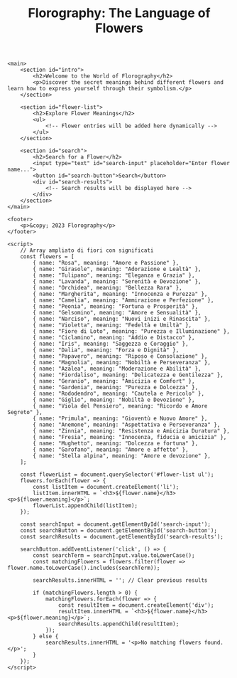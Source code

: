 <!DOCTYPE html>
<html lang="en">
<head>
    <meta charset="UTF-8">
    <meta name="viewport" content="width=device-width, initial-scale=1.0">
    <title>Florography: The Language of Flowers</title>
    <link rel="stylesheet" href="style.css">
</head>
<body>
    <header>
        <h1>Florography: The Language of Flowers</h1>
    </header>

    <main>
        <section id="intro">
            <h2>Welcome to the World of Florography</h2>
            <p>Discover the secret meanings behind different flowers and learn how to express yourself through their symbolism.</p>
        </section>

        <section id="flower-list">
            <h2>Explore Flower Meanings</h2>
            <ul>
                <!-- Flower entries will be added here dynamically -->
            </ul>
        </section>

        <section id="search">
            <h2>Search for a Flower</h2>
            <input type="text" id="search-input" placeholder="Enter flower name...">
            <button id="search-button">Search</button>
            <div id="search-results">
                <!-- Search results will be displayed here -->
            </div>
        </section>
    </main>

    <footer>
        <p>&copy; 2023 Florography</p>
    </footer>

    <script>
        // Array ampliato di fiori con significati
        const flowers = [
            { name: "Rosa", meaning: "Amore e Passione" },
            { name: "Girasole", meaning: "Adorazione e Lealtà" },
            { name: "Tulipano", meaning: "Eleganza e Grazia" },
            { name: "Lavanda", meaning: "Serenità e Devozione" },
            { name: "Orchidea", meaning: "Bellezza Rara" },
            { name: "Margherita", meaning: "Innocenza e Purezza" },
            { name: "Camelia", meaning: "Ammirazione e Perfezione" },
            { name: "Peonia", meaning: "Fortuna e Prosperità" },
            { name: "Gelsomino", meaning: "Amore e Sensualità" },
            { name: "Narciso", meaning: "Nuovi inizi e Rinascita" },
            { name: "Violetta", meaning: "Fedeltà e Umiltà" },
            { name: "Fiore di Loto", meaning: "Purezza e Illuminazione" },
            { name: "Ciclamino", meaning: "Addio e Distacco" },
            { name: "Iris", meaning: "Saggezza e Coraggio" },
            { name: "Dalia", meaning: "Forza e Dignità" },
            { name: "Papavero", meaning: "Riposo e Consolazione" },
            { name: "Magnolia", meaning: "Nobiltà e Perseveranza" },
            { name: "Azalea", meaning: "Moderazione e Abilità" },
            { name: "Fiordaliso", meaning: "Delicatezza e Gentilezza" },
            { name: "Geranio", meaning: "Amicizia e Comfort" },
            { name: "Gardenia", meaning: "Purezza e Dolcezza" },
            { name: "Rododendro", meaning: "Cautela e Pericolo" },
            { name: "Giglio", meaning: "Nobiltà e Devozione" },
            { name: "Viola del Pensiero", meaning: "Ricordo e Amore Segreto" },
            { name: "Primula", meaning: "Gioventù e Nuovo Amore" },
            { name: "Anemone", meaning: "Aspettativa e Perseveranza" },
            { name: "Zinnia", meaning: "Resistenza e Amicizia Duratura" },
            { name: "Fresia", meaning: "Innocenza, fiducia e amicizia" },
            { name: "Mughetto", meaning: "Dolcezza e fortuna" },
            { name: "Garofano", meaning: "Amore e affetto" },
            { name: "Stella alpina", meaning: "Amore e devozione" },
        ];

        const flowerList = document.querySelector('#flower-list ul');
        flowers.forEach(flower => {
            const listItem = document.createElement('li');
            listItem.innerHTML = `<h3>${flower.name}</h3><p>${flower.meaning}</p>`;
            flowerList.appendChild(listItem);
        });

        const searchInput = document.getElementById('search-input');
        const searchButton = document.getElementById('search-button');
        const searchResults = document.getElementById('search-results');

        searchButton.addEventListener('click', () => {
            const searchTerm = searchInput.value.toLowerCase();
            const matchingFlowers = flowers.filter(flower => flower.name.toLowerCase().includes(searchTerm));

            searchResults.innerHTML = ''; // Clear previous results

            if (matchingFlowers.length > 0) {
                matchingFlowers.forEach(flower => {
                    const resultItem = document.createElement('div');
                    resultItem.innerHTML = `<h3>${flower.name}</h3><p>${flower.meaning}</p>`;
                    searchResults.appendChild(resultItem);
                });
            } else {
                searchResults.innerHTML = '<p>No matching flowers found.</p>';
            }
        });
    </script>
</body>
</html>
